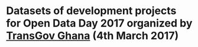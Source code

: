 # Datasets of development projects for Open Data Day 2017 organized by [TransGov Ghana](http://www.transgovgh.org "TransGov Ghana") (4th March 2017)
